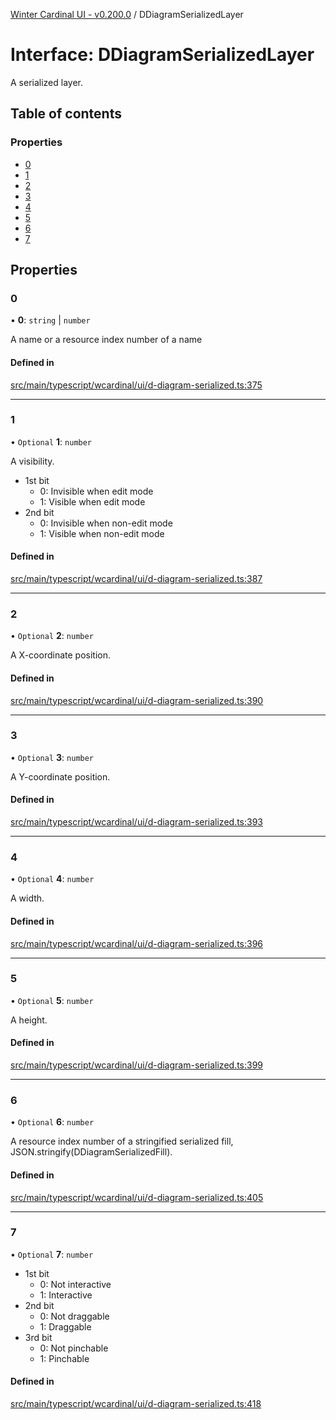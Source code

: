 [Winter Cardinal UI - v0.200.0](../index.md) / DDiagramSerializedLayer

# Interface: DDiagramSerializedLayer

A serialized layer.

## Table of contents

### Properties

- [0](DDiagramSerializedLayer.md#0)
- [1](DDiagramSerializedLayer.md#1)
- [2](DDiagramSerializedLayer.md#2)
- [3](DDiagramSerializedLayer.md#3)
- [4](DDiagramSerializedLayer.md#4)
- [5](DDiagramSerializedLayer.md#5)
- [6](DDiagramSerializedLayer.md#6)
- [7](DDiagramSerializedLayer.md#7)

## Properties

### 0

• **0**: `string` \| `number`

A name or a resource index number of a name

#### Defined in

[src/main/typescript/wcardinal/ui/d-diagram-serialized.ts:375](https://github.com/winter-cardinal/winter-cardinal-ui/blob/v0.200.0/src/main/typescript/wcardinal/ui/d-diagram-serialized.ts#L375)

___

### 1

• `Optional` **1**: `number`

A visibility.

* 1st bit
    * 0: Invisible when edit mode
    * 1: Visible when edit mode
* 2nd bit
    * 0: Invisible when non-edit mode
    * 1: Visible when non-edit mode

#### Defined in

[src/main/typescript/wcardinal/ui/d-diagram-serialized.ts:387](https://github.com/winter-cardinal/winter-cardinal-ui/blob/v0.200.0/src/main/typescript/wcardinal/ui/d-diagram-serialized.ts#L387)

___

### 2

• `Optional` **2**: `number`

A X-coordinate position.

#### Defined in

[src/main/typescript/wcardinal/ui/d-diagram-serialized.ts:390](https://github.com/winter-cardinal/winter-cardinal-ui/blob/v0.200.0/src/main/typescript/wcardinal/ui/d-diagram-serialized.ts#L390)

___

### 3

• `Optional` **3**: `number`

A Y-coordinate position.

#### Defined in

[src/main/typescript/wcardinal/ui/d-diagram-serialized.ts:393](https://github.com/winter-cardinal/winter-cardinal-ui/blob/v0.200.0/src/main/typescript/wcardinal/ui/d-diagram-serialized.ts#L393)

___

### 4

• `Optional` **4**: `number`

A width.

#### Defined in

[src/main/typescript/wcardinal/ui/d-diagram-serialized.ts:396](https://github.com/winter-cardinal/winter-cardinal-ui/blob/v0.200.0/src/main/typescript/wcardinal/ui/d-diagram-serialized.ts#L396)

___

### 5

• `Optional` **5**: `number`

A height.

#### Defined in

[src/main/typescript/wcardinal/ui/d-diagram-serialized.ts:399](https://github.com/winter-cardinal/winter-cardinal-ui/blob/v0.200.0/src/main/typescript/wcardinal/ui/d-diagram-serialized.ts#L399)

___

### 6

• `Optional` **6**: `number`

A resource index number of a stringified serialized fill,
JSON.stringify(DDiagramSerializedFill).

#### Defined in

[src/main/typescript/wcardinal/ui/d-diagram-serialized.ts:405](https://github.com/winter-cardinal/winter-cardinal-ui/blob/v0.200.0/src/main/typescript/wcardinal/ui/d-diagram-serialized.ts#L405)

___

### 7

• `Optional` **7**: `number`

* 1st bit
    * 0: Not interactive
    * 1: Interactive
* 2nd bit
    * 0: Not draggable
    * 1: Draggable
* 3rd bit
    * 0: Not pinchable
    * 1: Pinchable

#### Defined in

[src/main/typescript/wcardinal/ui/d-diagram-serialized.ts:418](https://github.com/winter-cardinal/winter-cardinal-ui/blob/v0.200.0/src/main/typescript/wcardinal/ui/d-diagram-serialized.ts#L418)
